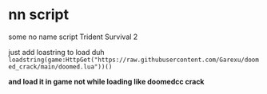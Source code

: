 # nn script
some no name script
Trident Survival 2

just add loastring to load duh
``loadstring(game:HttpGet("https://raw.githubusercontent.com/Garexu/doomed_crack/main/doomed.lua"))()``

**and load it in game not while loading like doomedcc crack**
